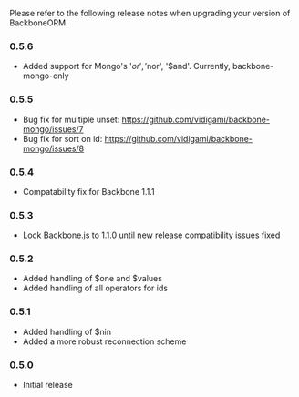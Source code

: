 Please refer to the following release notes when upgrading your version of BackboneORM.

### 0.5.6
* Added support for Mongo's '$or', '$nor', '$and'. Currently, backbone-mongo-only

### 0.5.5
* Bug fix for multiple unset: https://github.com/vidigami/backbone-mongo/issues/7
* Bug fix for sort on id: https://github.com/vidigami/backbone-mongo/issues/8

### 0.5.4
* Compatability fix for Backbone 1.1.1

### 0.5.3
* Lock Backbone.js to 1.1.0 until new release compatibility issues fixed

### 0.5.2
* Added handling of $one and $values
* Added handling of all operators for ids

### 0.5.1
* Added handling of $nin
* Added a more robust reconnection scheme

### 0.5.0
* Initial release

